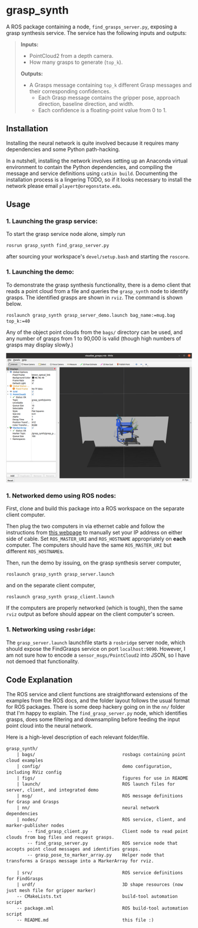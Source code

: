 # grasp_synth
A ROS package containing a node, `find_grasps_server.py`, exposing a grasp synthesis service. 
The service has the following inputs and outputs:

> **Inputs:**
>
> * PointCloud2 from a depth camera.
> * How many grasps to generate (`top_k`).
>
> **Outputs:**
> * A Grasps message containing `top_k` different Grasp messages and their corresponding confidences.
>   * Each Grasp message contains the gripper pose, approach direction, baseline direction, and width.
>   * Each confidence is a floating-point value from 0 to 1.

## Installation
Installing the neural network is quite involved because it requires many dependencies and some Python 
path-hacking.

In a nutshell, installing the network involves setting up an Anaconda virtual environment to contain
the Python dependencies, and compiling the message and service definitions using `catkin build`. 
Documenting the installation process is a lingering TODO, so if it looks necessary to install the network 
please email `playert@oregonstate.edu`.

## Usage

### 1. Launching the grasp service:
To start the grasp service node alone, simply run
```
rosrun grasp_synth find_grasp_server.py
```
after sourcing your workspace's `devel/setup.bash` and starting the `roscore`.

### 1. Launching the demo:
To demonstrate the grasp synthesis functionality, there is a demo client that 
reads a point cloud from a file and queries the `grasp_synth` node to identify grasps.
The identified grasps are shown in `rviz`. The command is shown below.

```
roslaunch grasp_synth grasp_server_demo.launch bag_name:=mug.bag top_k:=40
```
Any of the object point clouds from the `bags/` directory can be used, and any number of
grasps from 1 to 90,000 is valid (though high numbers of grasps may display slowly.)

![rviz output](figs/rviz.png)

### 1. Networked demo using ROS nodes:
First, clone and build this package into a ROS workspace on the separate client computer.

Then plug the two computers in via ethernet cable and follow the instructions from [this webpage](https://github.com/brennanyama/RobotOperatingSystem/wiki/ROS-network-setup-between-two-devices-via-ethernet-cable)
to manually set your IP address on either side of cable. Set `ROS_MASTER_URI` and `ROS_HOSTNAME`
appropriately on **each** computer. The computers should have the same `ROS_MASTER_URI` but
different `ROS_HOSTNAME`s. 

Then, run the demo by issuing, on the grasp synthesis server computer,
```
roslaunch grasp_synth grasp_server.launch
```

and on the separate client computer,
```
roslaunch grasp_synth grasp_client.launch
```

If the computers are properly networked (which is tough), then the same `rviz` output as before
should appear on the client computer's screen.

### 1. Networking using `rosbridge`:
The `grasp_server.launch` launchfile starts a `rosbridge` server node, which should expose the FindGrasps service on port
`localhost:9090`. However, I am not sure how to encode a `sensor_msgs/PointCloud2` into JSON, so I have not demoed that
functionality.

## Code Explanation

The ROS service and client functions are straightforward extensions of the examples
from the ROS docs, and the folder layout follows the usual format for ROS packages.
There is some deep hackery going on in the `nn/` folder that I'm happy to explain.
The `find_grasp_server.py` node, which identifies grasps, does some filtering and
downsampling before feeding the input point cloud into the neural network.

Here is a high-level description of each relevant folder/file. 

```
grasp_synth/
    | bags/                                 rosbags containing point cloud examples
    | config/                               demo configuration, including RViz config
    | figs/                                 figures for use in README
    | launch/                               ROS launch files for server, client, and integrated demo
    | msg/                                  ROS message definitions for Grasp and Grasps
    | nn/                                   neural network dependencies
    | nodes/                                ROS service, client, and marker-publisher nodes
        -- find_grasp_client.py             Client node to read point clouds from bag files and request grasps.
        -- find_grasp_server.py             ROS service node that accepts point cloud messages and identifies grasps.
        -- grasp_pose_to_marker_array.py    Helper node that transforms a Grasps message into a MarkerArray for rviz.

    | srv/                                  ROS service definitions for FindGrasps
    | urdf/                                 3D shape resources (now just mesh file for gripper marker)
    -- CMakeLists.txt                       build-tool automation script
    -- package.xml                          ROS build-tool automation script
    -- README.md                            this file :)
```
